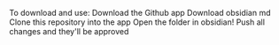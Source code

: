 To download and use:
Download the Github app
Download obsidian md
Clone this repository into the app
Open the folder in obsidian!
Push all changes and they'll be approved
